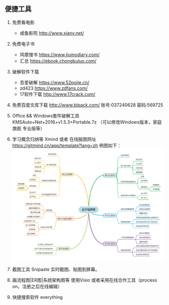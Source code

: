 ## 便捷工具
1. 免费看电影 
   - 咸鱼影院 http://www.xiany.net/
2. 免费电子书 
   - 鸠摩搜书 https://www.jiumodiary.com/
   - 汇总 https://ebook.chongbuluo.com/
3. 破解软件下载
	- 吾爱破解 https://www.52pojie.cn/
	- zd423	https://www.zdfans.com/
	- 17软件下载 http://www.17crack.com/
4. 免费百度文库下载
	http://www.blpack.com/
		账号:037240628
        密码:569725
5. Office && Windows套件破解工具
	KMSAuto+Net+2016+v1.5.3+Portable.7z
	（可以修改Windows版本，家庭 旗舰 专业版等）
7. 学习概念归纳等
	Xmind 或者 在线脑图网址 https://gitmind.cn/app/template?lang=zh
    例图如下：
    ![](./mdDocument/images/notes.png)
8. 截图工具
	Snipaste
	实时截图、贴图到屏幕。

9. 画流程图|ER图|系统架构图等
	 使用Visio 或者采用在线合作工具（process on，注册之后在线编辑）
10. 快捷搜索软件
	everything
  